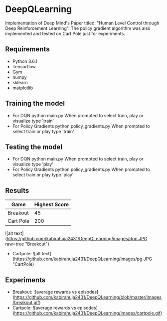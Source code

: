 # DeepQLearning
Implementation of Deep Mind's Paper titled: "Human Level Control through Deep Reinforcement Learning". The policy gradient algorithm was also implemented and tested on Cart Pole just for experiments.

## Requirements
- Python 3.6.1
- Tensorflow
- Gym
- numpy
- sklearn
- matplotlib

## Training the model
- For DQN python main.py
 When prompted to select train, play or visualize type 'train'
- For Policy Gradients python policy_gradients.py
 When prompted to select train or play type 'train'

## Testing the model
- For DQN python main.py
 When prompted to select train, play or visualize type 'play'
- For Policy Gradients python policy_gradients.py
 When prompted to select train or play type 'play'

## Results

| Game |Highest Score|
|------|-----|
|Breakout|45|
|Cart Pole|200|

![alt text](https://github.com/kabirahuja2431/DeepQLearning/images/dqn.JPG raw=true "Breakout") 
- Cartpole: ![alt text] (https://github.com/kabirahuja2431/DeepQLearning/images/pg.JPG "CartPole)

## Experiments
- Breakout: ![average rewards vs episodes] (https://github.com/kabirahuja2431/DeepQLearning/blob/master/images/breakout.gif)
- Cartpole: ![average rewards vs episodes] (https://github.com/kabirahuja2431/DeepQLearning/images/cartpole.gif)


